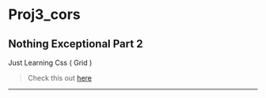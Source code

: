 # Proj3_cors
Nothing Exceptional Part 2
---
Just Learning Css ( Grid )
> Check this out  [here](https://gourav-kr.github.io/Proj3_cors/)
--- 
